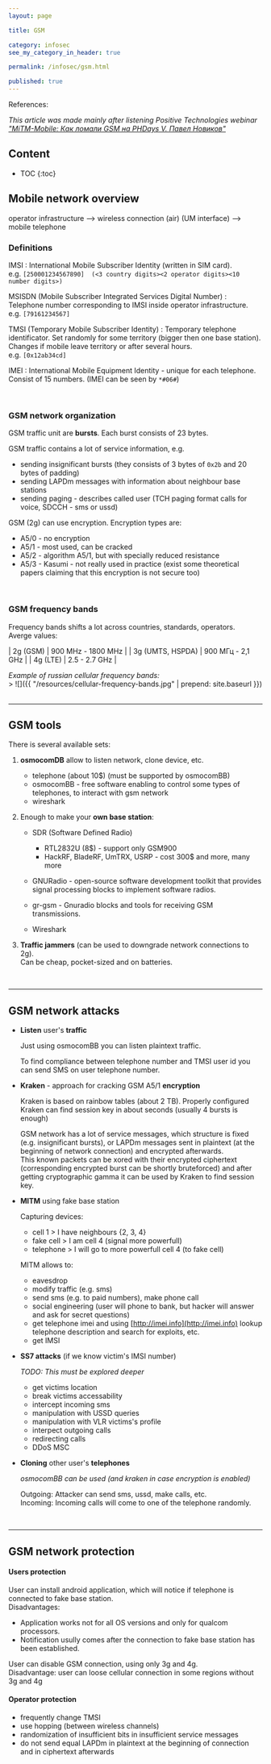 ```yaml
---
layout: page

title: GSM

category: infosec
see_my_category_in_header: true

permalink: /infosec/gsm.html

published: true
---
```


<article class="markdown-body" markdown="1">

References:

*This article was made mainly after listening Positive Technologies webinar ["MiTM-Mobile: Как ломали GSM на PHDays V. Павел Новиков"](https://youtu.be/Fx3cww1rXOg)*

## Content

* TOC
{:toc}

## Mobile network overview

operator infrastructure --> wireless connection (air) (UM interface) --> mobile telephone

### Definitions

IMSI
: International Mobile Subscriber Identity (written in SIM card). <br>
e.g. `[250001234567890]  (<3 country digits><2 operator digits><10 number digits>)`

MSISDN (Mobile Subscriber Integrated Services Digital Number)
: Telephone number corresponding to IMSI inside operator infrastructure. <br>
e.g. `[79161234567]`

TMSI (Temporary Mobile Subscriber Identity)
: Temporary telephone identificator. Set randomly for some territory (bigger then one base station). <br>
Changes if mobile leave territory or after several hours. <br>
e.g. `[0x12ab34cd]`

IMEI
: International Mobile Equipment Identity - unique for each telephone. <br>
Consist of 15 numbers. (IMEI can be seen by `*#06#`)

<br>

### GSM network organization

GSM traffic unit are **bursts**. Each burst consists of 23 bytes.

GSM traffic contains a lot of service information, e.g.

- sending insignificant bursts (they consists of 3 bytes of `0x2b` and 20 bytes of padding)
- sending LAPDm messages with information about neighbour base stations
- sending paging - describes called user (TCH paging format calls for voice, SDCCH - sms or ussd)

GSM (2g) can use encryption. Encryption types are:

- A5/0 - no encryption
- A5/1 - most used, can be cracked
- A5/2 - algorithm A5/1, but with specially reduced resistance
- A5/3 - Kasumi - not really used in practice (exist some theoretical papers claiming that this encryption is not secure too)

<br>

### GSM frequency bands

Frequency bands shifts a lot across countries, standards, operators. <br>
Averge values:

| 2g (GSM) | 900 MHz - 1800 MHz |
| 3g (UMTS, HSPDA) | 900 МГц - 2,1 GHz |
| 4g (LTE) | 2.5 - 2.7 GHz |

<div class="spoiler"><div class="spoiler-title">
    <i>Example of russian cellular frequency bands:</i>
</div><div class="spoiler-text" markdown="1">
> ![]({{ "/resources/cellular-frequency-bands.jpg" | prepend: site.baseurl }})
</div>
</div>

<br>

---

## GSM tools

There is several available sets:

1. **osmocomDB** allow to listen network, clone device, etc.

    - telephone (about 10$) (must be supported by osmocomBB)
    - osmocomBB - free software enabling to control some types of telephones, to interact with gsm network
    - wireshark


1. Enough to make your **own base station**:

    - SDR (Software Defined Radio)

        - RTL2832U (8$) - support only GSM900
        - HackRF, BladeRF, UmTRX, USRP - cost 300$ and more, many more

    - GNURadio - open-source software development toolkit that provides signal processing blocks to implement software radios.
    - gr-gsm - Gnuradio blocks and tools for receiving GSM transmissions.
    - Wireshark


1. **Traffic jammers** (can be used to downgrade network connections to 2g). <br>
    Can be cheap, pocket-sized and on batteries.

<br>

---

## GSM network attacks

- **Listen** user's **traffic**

    Just using osmocomBB you can listen plaintext traffic.

    To find compliance between telephone number and TMSI user id you can send SMS on user telephone number.

- **Kraken** - approach for cracking GSM A5/1 **encryption**

    Kraken is based on rainbow tables (about 2 TB). Properly configured Kraken can find session key in about seconds (usually 4 bursts is enough)

    GSM network has a lot of service messages, which structure is fixed (e.g. insignificant bursts), or LAPDm messages sent in plaintext (at the beginning of network connection) and encrypted afterwards. <br>
    This known packets can be xored with their encrypted ciphertext (corresponding encrypted burst can be shortly bruteforced) and after getting cryptographic gamma it can be used by Kraken to find session key.

- **MITM** using fake base station

    Capturing devices:

    - cell 1 > I have neighbours {2, 3, 4}
    - fake cell > I am cell 4 (signal more powerfull)
    - telephone > I will go to more powerfull cell 4 (to fake cell)

    MITM allows to:

    - eavesdrop
    - modify traffic (e.g. sms)
    - send sms (e.g. to paid numbers), make phone call
    - social engineering (user will phone to bank, but hacker will answer and ask for secret questions)
    - get telephone imei and using [http://imei.info](http://imei.info) lookup telephone description and search for exploits, etc.
    - get IMSI

- **SS7 attacks** (if we know victim's IMSI number)

    *TODO: This must be explored deeper*

    - get victims location
    - break victims accessability
    - intercept incoming sms
    - manipulation with USSD queries
    - manipulation with VLR victims's profile
    - interpect outgoing calls
    - redirecting calls
    - DDoS MSC

- **Cloning** other user's **telephones**

    *osmocomBB can be used (and kraken in case encryption is enabled)* <br>

    Outgoing: Attacker can send sms, ussd, make calls, etc. <br>
    Incoming: Incoming calls will come to one of the telephone randomly.

<br>

---

## GSM network protection

#### Users protection

User can install android application, which will notice if telephone is connected to fake base station. <br>
Disadvantages:

- Application works not for all OS versions and only for qualcom processors.
- Notification usully comes after the connection to fake base station has been established.

User can disable GSM connection, using only 3g and 4g. <br>
Disadvantage: user can loose cellular connection in some regions without 3g and 4g

#### Operator protection

- frequently change TMSI
- use hopping (between wireless channels)
- randomization of insufficient bits in insufficient service messages
- do not send equal LAPDm in plaintext at the beginning of connection and in ciphertext afterwards

</article>
